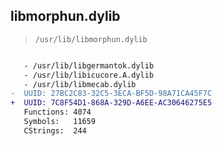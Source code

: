 ## libmorphun.dylib

> `/usr/lib/libmorphun.dylib`

```diff

   - /usr/lib/libgermantok.dylib
   - /usr/lib/libicucore.A.dylib
   - /usr/lib/libmecab.dylib
-  UUID: 27BC2C83-32C5-3ECA-BF5D-98A71CA45F7C
+  UUID: 7C8F54D1-868A-329D-A6EE-AC30646275E5
   Functions: 4074
   Symbols:   11659
   CStrings:  244

```

